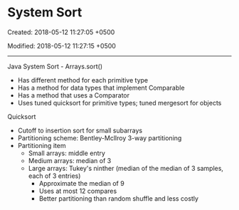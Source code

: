 # System Sort

Created: 2018-05-12 11:27:05 +0500

Modified: 2018-05-12 11:27:15 +0500

---

Java System Sort - Arrays.sort()

- Has different method for each primitive type
- Has a method for data types that implement Comparable
- Has a method that uses a Comparator
- Uses tuned quicksort for primitive types; tuned mergesort for objects

Quicksort

- Cutoff to insertion sort for small subarrays
- Partitioning scheme: Bentley-Mcllroy 3-way partitioning
- Partitioning item
  - Small arrays: middle entry
  - Medium arrays: median of 3
  - Large arrays: Tukey's ninther (median of the median of 3 samples, each of 3 entries)
    - Approximate the median of 9
    - Uses at most 12 compares
    - Better partitioning than random shuffle and less costly

